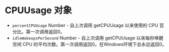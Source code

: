 # CPUUsage 对象

* ` percentCPUUsage ` Number - 自上次调用 getCPUUsage 以来使用的 CPU 百分比。第一次调用返回0。
* `idleWakeupsPerSecond` Number - 自上次调用 getCPUUsage 以来每秒唤醒空闲 CPU 的平均次数。第一次调用返回0。在Windows环境下会永远返回0。